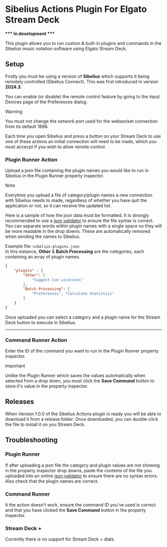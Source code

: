 # Sibelius Actions Plugin For Elgato Stream Deck
__*** In development ***__

This plugin allows you to run custom & built-in plugins and commands in the Sibelius music notation software using Elgato Stream Deck.

<!-- [Image to go here] -->

## Setup
Firstly you must be using a version of **Sibelius** which supports it being remotely controlled (Sibelius Connect). This was first introduced in version **2024.3**.

You can enable (or disable) the remote control feature by going to the Input Devices page of the Preferences dialog.

> [!WARNING]
> You must not change the network port used for the websocket connection from its default 1898.

Each time you open Sibelius and press a button on your Stream Deck to use one of these actions an initial connection will need to be made, which you must accecpt if you wish to allow remote control.

<!-- [Image to go here] -->

### Plugin Runner Action
Upload a json file containing the plugin names you would like to run in Sibelius in the Plugin Runner property inspector.

> [!NOTE]
> Everytime you upload a file of category/plugin names a new connection with Sibelius needs to made, regardless of whether you have quit the application or not, so it can receive the updated list.

<!-- [Image to go here] -->

Here is a sample of how the json data must be formatted. It is strongly recommended to use a [json validator](https://jsonlint.com/) to ensure the file syntax is correct. You can separate words within plugin names with a single space so they will be more readable in the drop downs. These are automatically removed when sending the names to Sibelius.

Example file: `sibelius-plugins.json`  
In this instance, **Other** & **Batch Processing** are the categories, each containing an array of plugin names.
```json
{
    "plugins" : {
        "Other": [
            "Suggest Cue Locations"
        ],
        "Batch Processing": [
            "Preferences", "Calculate Statistics"
        ]
    }
}
```

Once uploaded you can select a category and a plugin name for the Stream Deck button to execute in Sibelius.

___

### Command Runner Action
Enter the ID of the command you want to run in the Plugin Runner property inspector.

> [!IMPORTANT]
> Unlike the Plugin Runner which saves the values automatically when selected from a drop down, you must click the **Save Command** button to store it's value in the property inspector.

## Releases
When Version 1.0.0 of the Sibelius Actions plugin is ready you will be able to download it from a release folder. Once downloaded, you can double-click the file to install it on you Stream Deck.

## Troubleshooting

### Plugin Runner
If after uploading a json file the category and plugin values are not showing in the property inspector drop downs, paste the contents of the file you uploaded into an online [json validator](https://jsonlint.com/) to ensure there are no syntax errors. Also check that the plugin names are correct.

### Command Runner
It the action doesn't work, ensure the command ID you've used is correct and that you have clicked the **Save Command** button in the property inspector.

### Stream Deck +
Currently there is no support for Stream Deck + dials.


